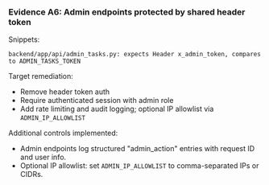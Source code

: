 ### Evidence A6: Admin endpoints protected by shared header token

Snippets:

```
backend/app/api/admin_tasks.py: expects Header x_admin_token, compares to ADMIN_TASKS_TOKEN
```

Target remediation:
- Remove header token auth
- Require authenticated session with admin role
- Add rate limiting and audit logging; optional IP allowlist via `ADMIN_IP_ALLOWLIST`

Additional controls implemented:
- Admin endpoints log structured "admin_action" entries with request ID and user info.
- Optional IP allowlist: set `ADMIN_IP_ALLOWLIST` to comma-separated IPs or CIDRs.

